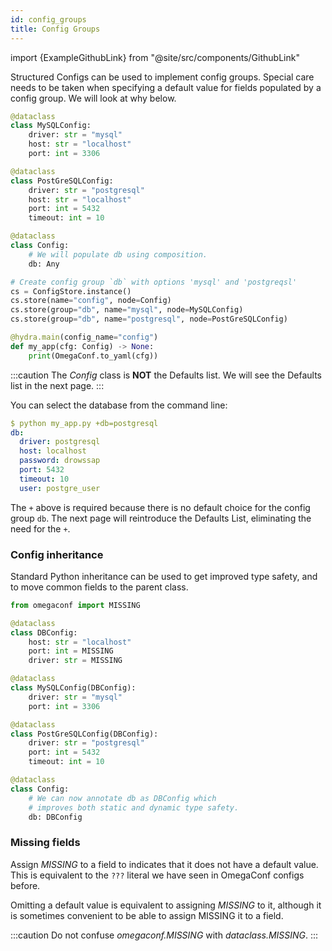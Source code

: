 ```yaml
---
id: config_groups
title: Config Groups
---
```


import {ExampleGithubLink} from "@site/src/components/GithubLink"

<ExampleGithubLink to="examples/tutorials/structured_configs/3_config_groups"/>

Structured Configs can be used to implement config groups. Special care needs to be taken when specifying a 
default value for fields populated by a config group. We will look at why below.

```python title="Defining a config group for database" {16-17,22-23}
@dataclass
class MySQLConfig:
    driver: str = "mysql"
    host: str = "localhost"
    port: int = 3306

@dataclass
class PostGreSQLConfig:
    driver: str = "postgresql"
    host: str = "localhost"
    port: int = 5432
    timeout: int = 10

@dataclass
class Config:
    # We will populate db using composition.
    db: Any

# Create config group `db` with options 'mysql' and 'postgreqsl'
cs = ConfigStore.instance()
cs.store(name="config", node=Config)
cs.store(group="db", name="mysql", node=MySQLConfig)
cs.store(group="db", name="postgresql", node=PostGreSQLConfig)

@hydra.main(config_name="config")
def my_app(cfg: Config) -> None:
    print(OmegaConf.to_yaml(cfg))
```

:::caution
The *Config* class is **NOT** the Defaults list. We will see the Defaults list in the next page.
:::

You can select the database from the command line:
```yaml
$ python my_app.py +db=postgresql
db:
  driver: postgresql
  host: localhost
  password: drowssap
  port: 5432
  timeout: 10
  user: postgre_user
```

The `+` above is required because there is no default choice for the config group `db`.
The next page will reintroduce the Defaults List, eliminating the need for the `+`.

### Config inheritance
Standard Python inheritance can be used to get improved type safety, and to move common fields to the parent class.

```python title="Defining a config group for database using inheritance"
from omegaconf import MISSING

@dataclass
class DBConfig:
    host: str = "localhost"
    port: int = MISSING
    driver: str = MISSING

@dataclass
class MySQLConfig(DBConfig):
    driver: str = "mysql"
    port: int = 3306

@dataclass
class PostGreSQLConfig(DBConfig):
    driver: str = "postgresql"
    port: int = 5432
    timeout: int = 10

@dataclass
class Config:
    # We can now annotate db as DBConfig which
    # improves both static and dynamic type safety.
    db: DBConfig
```

### Missing fields
Assign *MISSING* to a field to indicates that it does not have a default value. This is equivalent to
the `???` literal we have seen in OmegaConf configs before.

Omitting a default value is equivalent to assigning *MISSING* to it, although it is sometimes 
convenient to be able to assign MISSING it to a field.

:::caution
Do not confuse *omegaconf.MISSING* with *dataclass.MISSING*.
:::